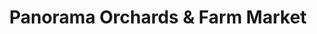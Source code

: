 ---
title: "Panorama Orchards & Farm Market"
url: /ellijay/panorama-orchards-und-farm-market/
shop: Hofladen
---